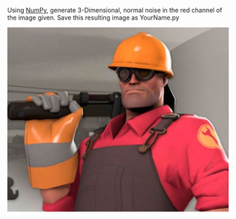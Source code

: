 Using [NumPy](https://numpy.org/), generate 3-Dimensional, normal noise in the red channel of the image given. Save this resulting image as YourName.py

![Tf2 Red Engineer](tf2-engineer.jpg)
